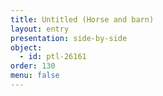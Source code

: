 ```yaml
---
title: Untitled (Horse and barn)
layout: entry
presentation: side-by-side
object:
  - id: ptl-26161
order: 130
menu: false
---
```







